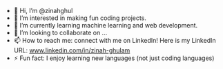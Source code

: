 - 👋 Hi, I’m @zinahghul
- 👀 I’m interested in making fun coding projects.
- 🌱 I’m currently learning machine learning and web development.
- 💞️ I’m looking to collaborate on ...
- 📫 How to reach me: connect with me on LinkedIn! Here is my LinkedIn URL: www.linkedin.com/in/zinah-ghulam 
- ⚡ Fun fact: I enjoy learning new languages (not just coding languages)

<!---
zinahghul/zinahghul is a ✨ special ✨ repository because its `README.md` (this file) appears on your GitHub profile.
You can click the Preview link to take a look at your changes.
--->
